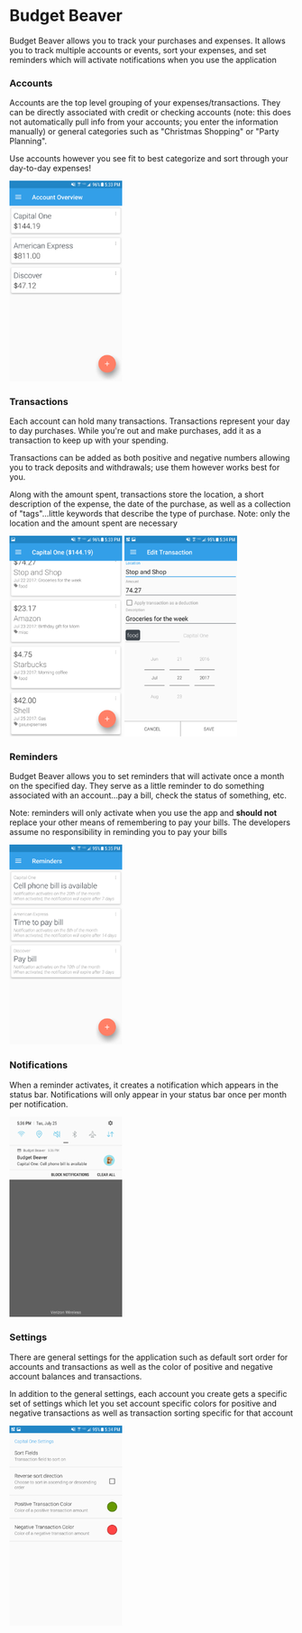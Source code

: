 # Budget Beaver
Budget Beaver allows you to track your purchases and expenses. It allows you to track multiple
accounts or events, sort your expenses, and set reminders which will activate notifications when
you use the application

### Accounts
Accounts are the top level grouping of your expenses/transactions. They can be directly associated
with credit or checking accounts (note: this does not automatically pull info from your accounts;
you enter the information manually) or general categories such as "Christmas Shopping" or "Party Planning".

Use accounts however you see fit to best categorize and sort through your day-to-day expenses!

<img src="https://raw.githubusercontent.com/mattlavallee/budget-beaver/master/images/account-overview.png" width="200" />

### Transactions
Each account can hold many transactions. Transactions represent your day to day purchases. While you're
out and make purchases, add it as a transaction to keep up with your spending.

Transactions can be added as both positive and negative numbers allowing you to track deposits and
withdrawals; use them however works best for you.

Along with the amount spent, transactions store the location, a short description of the expense, the
date of the purchase, as well as a collection of "tags"...little keywords that describe the type of purchase.
Note: only the location and the amount spent are necessary

<img src="https://raw.githubusercontent.com/mattlavallee/budget-beaver/master/images/account-transactions.png" width="200" />
<img src="https://raw.githubusercontent.com/mattlavallee/budget-beaver/master/images/edit-transaction.png" width="200" />

### Reminders
Budget Beaver allows you to set reminders that will activate once a month on the specified day. They
serve as a little reminder to do something associated with an account...pay a bill, check the status
of something, etc.

Note: reminders will only activate when you use the app and **should not** replace your other means
of remembering to pay your bills.
The developers assume no responsibility in reminding you to pay your bills

<img src="https://raw.githubusercontent.com/mattlavallee/budget-beaver/master/images/reminders.png" width="200" />

### Notifications
When a reminder activates, it creates a notification which appears in the status bar. Notifications
will only appear in your status bar once per month per notification.

<img src="https://raw.githubusercontent.com/mattlavallee/budget-beaver/master/images/notification.png" width="200" />

### Settings
There are general settings for the application such as default sort order for accounts and transactions
as well as the color of positive and negative account balances and transactions.

In addition to the general settings, each account you create gets a specific set of settings which let
you set account specific colors for positive and negative transactions as well as transaction sorting
specific for that account

<img src="https://raw.githubusercontent.com/mattlavallee/budget-beaver/master/images/settings.png" width="200" />
